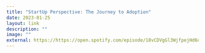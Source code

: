 ```yaml
---
title: "StartUp Perspective: The Journey to Adoption"
date: 2023-01-25
layout: link
description: ""
image: ""
external: https://https://open.spotify.com/episode/18vCDVgGl3WjfpejHd6uMd?si=623cf8b5881d482b
---
```

